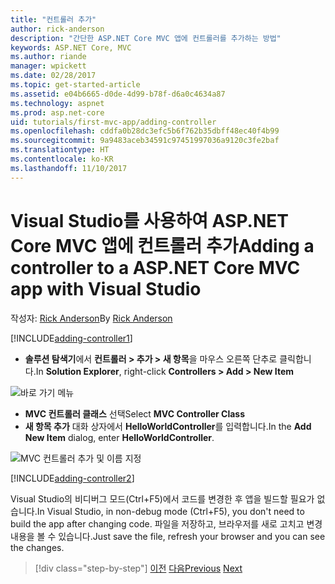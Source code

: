 ```yaml
---
title: "컨트롤러 추가"
author: rick-anderson
description: "간단한 ASP.NET Core MVC 앱에 컨트롤러를 추가하는 방법"
keywords: ASP.NET Core, MVC
ms.author: riande
manager: wpickett
ms.date: 02/28/2017
ms.topic: get-started-article
ms.assetid: e04b6665-d0de-4d99-b78f-d6a0c4634a87
ms.technology: aspnet
ms.prod: asp.net-core
uid: tutorials/first-mvc-app/adding-controller
ms.openlocfilehash: cddfa0b28dc3efc5b6f762b35dbff48ec40f4b99
ms.sourcegitcommit: 9a9483aceb34591c97451997036a9120c3fe2baf
ms.translationtype: HT
ms.contentlocale: ko-KR
ms.lasthandoff: 11/10/2017
---
```

# <a name="adding-a-controller-to-a-aspnet-core-mvc-app-with-visual-studio"></a><span data-ttu-id="33abb-104">Visual Studio를 사용하여 ASP.NET Core MVC 앱에 컨트롤러 추가</span><span class="sxs-lookup"><span data-stu-id="33abb-104">Adding a controller to a ASP.NET Core MVC app with Visual Studio</span></span>

<span data-ttu-id="33abb-105">작성자: [Rick Anderson](https://twitter.com/RickAndMSFT)</span><span class="sxs-lookup"><span data-stu-id="33abb-105">By [Rick Anderson](https://twitter.com/RickAndMSFT)</span></span>

[!INCLUDE[adding-controller1](../../includes/mvc-intro/adding-controller1.md)]

* <span data-ttu-id="33abb-106">**솔루션 탐색기**에서 **컨트롤러 > 추가 > 새 항목**을 마우스 오른쪽 단추로 클릭합니다.</span><span class="sxs-lookup"><span data-stu-id="33abb-106">In **Solution Explorer**, right-click **Controllers > Add > New Item**</span></span>

![바로 가기 메뉴](adding-controller/_static/add_controller.png)

* <span data-ttu-id="33abb-108">**MVC 컨트롤러 클래스** 선택</span><span class="sxs-lookup"><span data-stu-id="33abb-108">Select **MVC Controller Class**</span></span>
* <span data-ttu-id="33abb-109">**새 항목 추가** 대화 상자에서 **HelloWorldController**를 입력합니다.</span><span class="sxs-lookup"><span data-stu-id="33abb-109">In the **Add New Item** dialog, enter **HelloWorldController**.</span></span>

![MVC 컨트롤러 추가 및 이름 지정](adding-controller/_static/ac.png)

[!INCLUDE[adding-controller2](../../includes/mvc-intro/adding-controller2.md)]

<span data-ttu-id="33abb-111">Visual Studio의 비디버그 모드(Ctrl+F5)에서 코드를 변경한 후 앱을 빌드할 필요가 없습니다.</span><span class="sxs-lookup"><span data-stu-id="33abb-111">In Visual Studio, in non-debug mode (Ctrl+F5), you don't need to build the app after changing  code.</span></span> <span data-ttu-id="33abb-112">파일을 저장하고, 브라우저를 새로 고치고 변경 내용을 볼 수 있습니다.</span><span class="sxs-lookup"><span data-stu-id="33abb-112">Just save the file, refresh your browser and you can see the changes.</span></span>

>[!div class="step-by-step"]
<span data-ttu-id="33abb-113">[이전](start-mvc.md)
[다음](adding-view.md)</span><span class="sxs-lookup"><span data-stu-id="33abb-113">[Previous](start-mvc.md)
[Next](adding-view.md)</span></span>  
